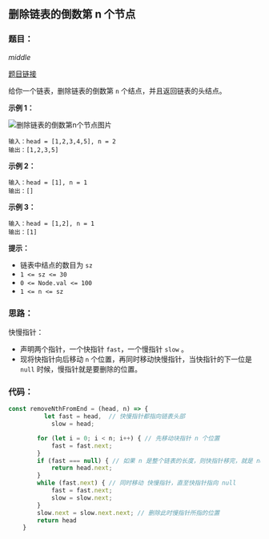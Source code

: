 ## 删除链表的倒数第 n 个节点

### 题目：

*middle*

[题目链接](https://leetcode.cn/problems/remove-nth-node-from-end-of-list/description/)

给你一个链表，删除链表的倒数第 `n` 个结点，并且返回链表的头结点。

**示例 1：**

![删除链表的倒数第n个节点图片](https://assets.leetcode.com/uploads/2020/10/03/remove_ex1.jpg)

```
输入：head = [1,2,3,4,5], n = 2
输出：[1,2,3,5]
```

**示例 2：**

```
输入：head = [1], n = 1
输出：[]
```

**示例 3：**

```
输入：head = [1,2], n = 1
输出：[1]
```

**提示：**

- 链表中结点的数目为 `sz`
- `1 <= sz <= 30`
- `0 <= Node.val <= 100`
- `1 <= n <= sz`



### 思路：

快慢指针：

- 声明两个指针，一个快指针 `fast`，一个慢指针 `slow` 。
- 现将快指针向后移动 `n` 个位置，再同时移动快慢指针，当快指针的下一位是 `null` 时候，慢指针就是要删除的位置。



### 代码：

```javascript
const removeNthFromEnd = (head, n) => {
          let fast = head,  // 快慢指针都指向链表头部
            slow = head;

        for (let i = 0; i < n; i++) { // 先移动块指针 n 个位置
            fast = fast.next;
        }
        if (fast === null) { // 如果 n 是整个链表的长度，则快指针移完，就是 null，此时直接返回 head.next
            return head.next;
        }
        while (fast.next) { // 同时移动 快慢指针，直至快指针指向 null
            fast = fast.next;
            slow = slow.next;
        }
        slow.next = slow.next.next; // 删除此时慢指针所指的位置
        return head
    }
```

